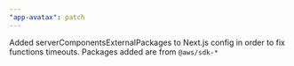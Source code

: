 ```yaml
---
"app-avatax": patch
---
```


Added serverComponentsExternalPackages to Next.js config in order to fix functions timeouts. Packages added are from `@aws/sdk-*`
